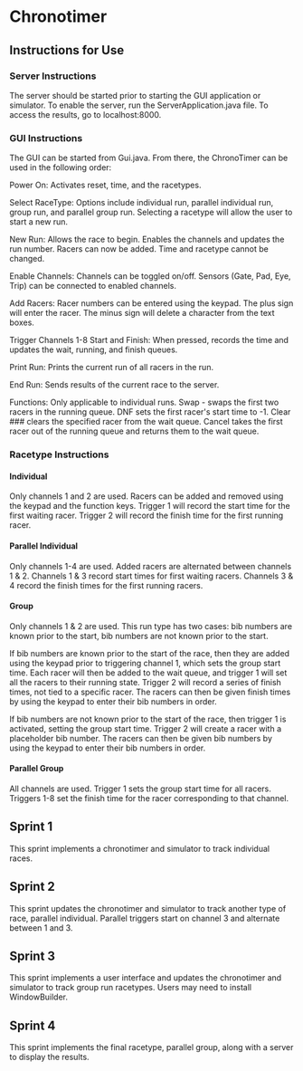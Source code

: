 # Chronotimer

## Instructions for Use

### Server Instructions

The server should be started prior to starting the GUI application or simulator. To enable the server, run the ServerApplication.java file. To access the results, go to localhost:8000.

### GUI Instructions

The GUI can be started from Gui.java. From there, the ChronoTimer can be used in the following order:

Power On: Activates reset, time, and the racetypes. 

Select RaceType: Options include individual run, parallel individual run, group run, and parallel group run. Selecting a racetype will allow the user to start a new run.

New Run: Allows the race to begin. Enables the channels and updates the run number. Racers can now be added. Time and racetype cannot be changed.

Enable Channels: Channels can be toggled on/off. Sensors (Gate, Pad, Eye, Trip) can be connected to enabled channels. 

Add Racers: Racer numbers can be entered using the keypad. The plus sign will enter the racer. The minus sign will delete a character from the text boxes.

Trigger Channels 1-8 Start and Finish: When pressed, records the time and updates the wait, running, and finish queues.

Print Run: Prints the current run of all racers in the run.

End Run: Sends results of the current race to the server.

Functions: Only applicable to individual runs. Swap - swaps the first two racers in the running queue. DNF sets the first racer's start time to -1. Clear ### clears the specified racer from the wait queue. Cancel takes the first racer out of the running queue and returns them to the wait queue.

### Racetype Instructions

#### Individual
Only channels 1 and 2 are used. Racers can be added and removed using the keypad and the function keys. Trigger 1 will record the start time for the first waiting racer. Trigger 2 will record the finish time for the first running racer.

#### Parallel Individual
Only channels 1-4 are used. Added racers are alternated between channels 1 & 2. Channels 1 & 3 record start times for first waiting racers. Channels 3 & 4 record the finish times for the first running racers.

#### Group
Only channels 1 & 2 are used. This run type has two cases: bib numbers are known prior to the start, bib numbers are not known prior to the start. 

If bib numbers are known prior to the start of the race, then they are added using the keypad prior to triggering channel 1, which sets the group start time. Each racer will then be added to the wait queue, and trigger 1 will set all the racers to their running state. Trigger 2 will record a series of finish times, not tied to a specific racer. The racers can then be given finish times by using the keypad to enter their bib numbers in order.

If bib numbers are not known prior to the start of the race, then trigger 1 is activated, setting the group start time. Trigger 2 will create a racer with a placeholder bib number. The racers can then be given bib numbers by using the keypad to enter their bib numbers in order.

#### Parallel Group
All channels are used. Trigger 1 sets the group start time for all racers. Triggers 1-8 set the finish time for the racer corresponding to that channel.

## Sprint 1

This sprint implements a chronotimer and simulator to track individual races. 

## Sprint 2

This sprint updates the chronotimer and simulator to track another type of race, parallel individual. Parallel triggers start on channel 3 and alternate between 1 and 3.

## Sprint 3

This sprint implements a user interface and updates the chronotimer and simulator to track group run racetypes. Users may need to install WindowBuilder.

## Sprint 4

This sprint implements the final racetype, parallel group, along with a server to display the results. 
